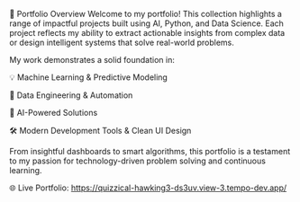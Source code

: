 📌 Portfolio Overview
Welcome to my portfolio!
This collection highlights a range of impactful projects built using AI, Python, and Data Science. Each project reflects my ability to extract actionable insights from complex data or design intelligent systems that solve real-world problems.

My work demonstrates a solid foundation in:

💡 Machine Learning & Predictive Modeling

🧩 Data Engineering & Automation

🧠 AI-Powered Solutions

🛠️ Modern Development Tools & Clean UI Design

From insightful dashboards to smart algorithms, this portfolio is a testament to my passion for technology-driven problem solving and continuous learning.


🌐 Live Portfolio: https://quizzical-hawking3-ds3uv.view-3.tempo-dev.app/

